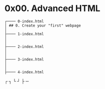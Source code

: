 # 0x00. Advanced HTML #
```
┌──── 0-index.html
│ ## 0. Create your "first" webpage
│
├──── 1-index.html
│
│
├──── 2-index.html
│
│
├──── 3-index.html
│
│
├──── 4-index.html
```
┌ ┐ └ ┘ ├ ─
